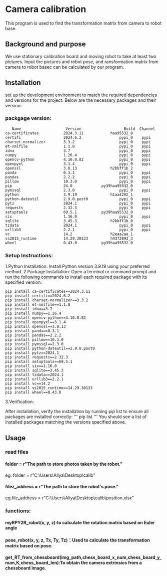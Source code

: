 # Camera calibration
This program is used to find the transformation matrix from camera to robot base.

## Background and purpose
We use stationary calibration board and moving robot to take at least two pictures. Input the pictures and robot pose, and ransformation matrix from camera to robot basec can be calculated by our program.

## Installation
 set up the development environment to match the required dependencies and versions for the project. Below are the necessary packages and their version:

 ### packgage version:

       Name                    Version                   Build  Channel
    ca-certificates           2024.3.11            haa95532_0
    certifi                   2024.6.2                 pypi_0    pypi  
    charset-normalizer        3.3.2                    pypi_0    pypi
    et-xmlfile                1.1.0                    pypi_0    pypi
    idna                      3.7                      pypi_0    pypi
    numpy                     1.26.4                   pypi_0    pypi
    opencv-python             4.10.0.82                pypi_0    pypi
    openpyxl                  3.1.4                    pypi_0    pypi
    openssl                   3.0.13               h2bbff1b_2
    panda                     0.3.1                    pypi_0    pypi
    pandas                    2.2.2                    pypi_0    pypi
    pillow                    10.3.0                   pypi_0    pypi
    pip                       24.0             py39haa95532_0
    pymssql                   2.3.0                    pypi_0    pypi
    python                    3.9.19               h1aa4202_1
    python-dateutil           2.9.0.post0              pypi_0    pypi
    pytz                      2024.1                   pypi_0    pypi
    requests                  2.32.3                   pypi_0    pypi
    setuptools                69.5.1           py39haa95532_0
    six                       1.16.0                   pypi_0    pypi
    sqlite                    3.45.3               h2bbff1b_0
    tzdata                    2024.1                   pypi_0    pypi
    urllib3                   2.2.1                    pypi_0    pypi
    vc                        14.2                 h2eaa2aa_1
    vs2015_runtime            14.29.30133          h43f2093_3
    wheel                     0.43.0           py39haa95532_0


### Setup Instructions:
1.Python Installation: 
Install Python version 3.9.19 using your preferred method.
2.Package Installation:
Open a terminal or command prompt and run the following commands to install each required package with its specified version:

    pip install ca-certificates==2024.3.11
    pip install certifi==2024.6.2
    pip install charset-normalizer==3.3.2
    pip install et-xmlfile==1.1.0
    pip install idna==3.7
    pip install numpy==1.26.4
    pip install opencv-python==4.10.0.82
    pip install openpyxl==3.1.4
    pip install openssl==3.0.13
    pip install panda==0.3.1
    pip install pandas==2.2.2
    pip install pillow==10.3.0
    pip install pymssql==2.3.0
    pip install python-dateutil==2.9.0.post0
    pip install pytz==2024.1
    pip install requests==2.32.3
    pip install setuptools==69.5.1
    pip install six==1.16.0
    pip install sqlite==3.45.3
    pip install tzdata==2024.1
    pip install urllib3==2.2.1
    pip install vc==14.2
    pip install vs2015_runtime==14.29.30133
    pip install wheel==0.43.0


3.Verification:

After installation, verify the installation by running pip list to ensure all packages are installed correctly:
'''
pip list
'''
You should see a list of installed packages matching the versions specified above.

## Usage
### read files
#### folder = r"The path to store photos taken by the robot."
eg. folder = r"C:\Users\Aliya\Desktop\calib"
#### filez_address = r"The path to store the robot's pose."
eg.file_address = r"C:\Users\Aliya\Desktop\calib\position.xlsx"

### functions:
#### myRPY2R_robot(x, y, z):to calculate the rotation matrix based on Euler angle
#### pose_robot(x, y, z, Tx, Ty, Tz)：Used to calculate the transformation matrix based on pose.
#### get_RT_from_chessboard(img_path,chess_board_x_num,chess_board_y_num,K,chess_board_len):To obtain the camera extrinsics from a chessboard image.

 
